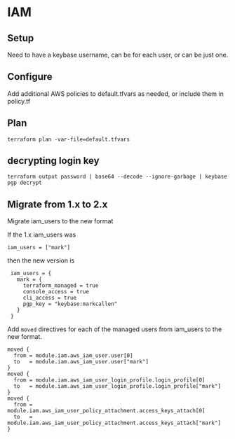 # IAM

## Setup

Need to have a keybase username, can be for each user, or can be just one.

## Configure

Add additional AWS policies to default.tfvars as needed, or include them in policy.tf

## Plan

```
terraform plan -var-file=default.tfvars
```

## decrypting login key

```
terraform output password | base64 --decode --ignore-garbage | keybase pgp decrypt

```

## Migrate from 1.x to 2.x

Migrate iam_users to the new format

If the 1.x iam_users was

```
iam_users = ["mark"]
```

then the new version is

```
 iam_users = {
   mark = {
     terraform_managed = true
     console_access = true
     cli_access = true
     pgp_key = "keybase:markcallen"
   }
 }
```

Add `moved` directives for each of the managed users from iam_users to the new format.

```
moved {
  from = module.iam.aws_iam_user.user[0]
  to   = module.iam.aws_iam_user.user["mark"]
}
moved {
  from = module.iam.aws_iam_user_login_profile.login_profile[0]
  to   = module.iam.aws_iam_user_login_profile.login_profile["mark"]
}
moved {
  from = module.iam.aws_iam_user_policy_attachment.access_keys_attach[0]
  to   = module.iam.aws_iam_user_policy_attachment.access_keys_attach["mark"]
}
```
